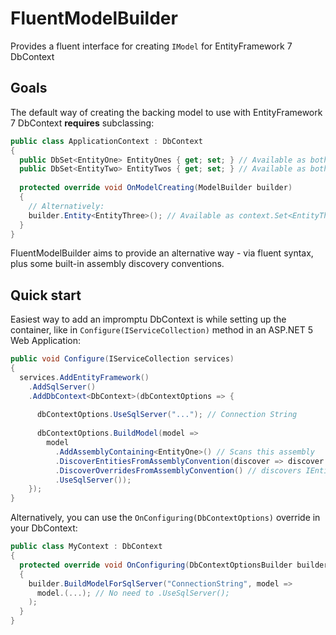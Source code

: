 # FluentModelBuilder

Provides a fluent interface for creating `IModel` for EntityFramework 7 DbContext

## Goals

The default way of creating the backing model to use with EntityFramework 7 DbContext __requires__ subclassing:

```c#
public class ApplicationContext : DbContext
{
  public DbSet<EntityOne> EntityOnes { get; set; } // Available as both context.EntityOnes and context.Set<EntityOne>();
  public DbSet<EntityTwo> EntityTwos { get; set; } // Available as both context.EntityTwos and context.Set<EntityTwo>();
  
  protected override void OnModelCreating(ModelBuilder builder)
  {
    // Alternatively:
    builder.Entity<EntityThree>(); // Available as context.Set<EntityThree>();
  }
}
```

FluentModelBuilder aims to provide an alternative way - via fluent syntax, plus some built-in assembly discovery conventions.

## Quick start

Easiest way to add an impromptu DbContext is while setting up the container, like in `Configure(IServiceCollection)` method in an ASP.NET 5 Web Application:

```c#
public void Configure(IServiceCollection services)
{
  services.AddEntityFramework()
    .AddSqlServer()
    .AddDbContext<DbContext>(dbContextOptions => {
    
      dbContextOptions.UseSqlServer("..."); // Connection String
      
      dbContextOptions.BuildModel(model => 
        model
          .AddAssemblyContaining<EntityOne>() // Scans this assembly
          .DiscoverEntitiesFromAssemblyConvention(discover => discover.WithBaseType<EntityBase>()) // adds entities that subclass from EntityBase from provided assembly
          .DiscoverOverridesFromAssemblyConvention() // discovers IEntityTypeOverride<>s from provided assembly
          .UseSqlServer()); 
    });
}
```

Alternatively, you can use the `OnConfiguring(DbContextOptions)` override in your DbContext:

```c#
public class MyContext : DbContext
{
  protected override void OnConfiguring(DbContextOptionsBuilder builder)
  {
    builder.BuildModelForSqlServer("ConnectionString", model =>
      model.(...); // No need to .UseSqlServer();
    );
  }
}
```

